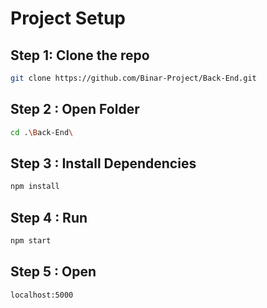 # Project Setup

## Step 1: Clone the repo
```bash
git clone https://github.com/Binar-Project/Back-End.git
```
## Step 2 : Open Folder
```bash
cd .\Back-End\
```
## Step 3 : Install Dependencies
```bash
npm install
```
## Step 4 : Run
```bash
npm start
```
## Step 5 : Open 
```bash
localhost:5000
```
